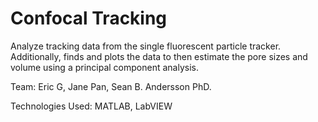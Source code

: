 # Confocal Tracking

Analyze tracking data from the single fluorescent particle tracker. Additionally, finds and plots the data to then estimate the pore sizes and volume using a principal component analysis.

Team: Eric G, Jane Pan, Sean B. Andersson PhD.

Technologies Used: MATLAB, LabVIEW

